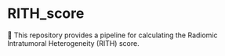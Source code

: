 # RITH_score

📘 This repository provides a pipeline for calculating the Radiomic Intratumoral Heterogeneity (RITH) score.

